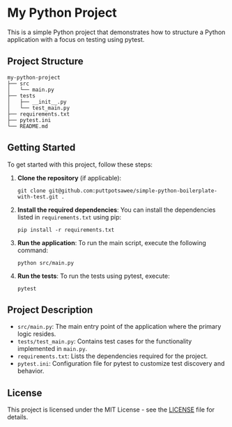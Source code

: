 # My Python Project

This is a simple Python project that demonstrates how to structure a Python application with a focus on testing using pytest.

## Project Structure

```
my-python-project
├── src
│   └── main.py
├── tests
│   ├── __init__.py
│   └── test_main.py
├── requirements.txt
├── pytest.ini
└── README.md
```

## Getting Started

To get started with this project, follow these steps:

1. **Clone the repository** (if applicable):
   ```
   git clone git@github.com:puttpotsawee/simple-python-boilerplate-with-test.git .
   ```

2. **Install the required dependencies**:
   You can install the dependencies listed in `requirements.txt` using pip:
   ```
   pip install -r requirements.txt
   ```

3. **Run the application**:
   To run the main script, execute the following command:
   ```
   python src/main.py
   ```

4. **Run the tests**:
   To run the tests using pytest, execute:
   ```
   pytest
   ```

## Project Description

- `src/main.py`: The main entry point of the application where the primary logic resides.
- `tests/test_main.py`: Contains test cases for the functionality implemented in `main.py`.
- `requirements.txt`: Lists the dependencies required for the project.
- `pytest.ini`: Configuration file for pytest to customize test discovery and behavior.

## License

This project is licensed under the MIT License - see the [LICENSE](LICENSE) file for details.
